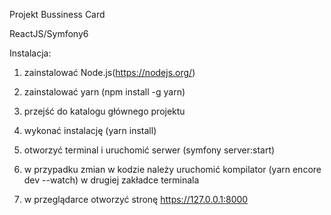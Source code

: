 Projekt Bussiness Card

ReactJS/Symfony6

Instalacja:

 1. zainstalować Node.js(https://nodejs.org/)
 
 2. zainstalować yarn (npm install -g yarn)
 
 3. przejść do katalogu głównego projektu
 
 4. wykonać instalację (yarn install)
 
 5. otworzyć terminal i uruchomić serwer (symfony server:start)
 
 6. w przypadku zmian w kodzie należy uruchomić kompilator (yarn encore dev --watch) w drugiej zakładce terminala
 
 7. w przeglądarce otworzyć stronę https://127.0.0.1:8000

